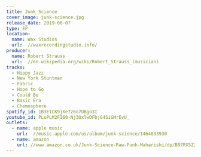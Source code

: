 ```yaml
---
title: Junk Science
cover_image: junk-science.jpg
release_date: 2019-06-07
type: EP
location:
  name: Wax Studios
  url:  //waxrecordingstudio.info/
producer:
  name: Robert Strauss
  url:  //en.wikipedia.org/wiki/Robert_Strauss_(musician)
tracks:
  - Hippy Jazz
  - New York Stuntman
  - Fabric
  - Hope to Go
  - Could Be
  - Basic Era
  - Chemosphere
spotify_id: 1B3E1CK9jXe7z6o7UBgo3I
youtube_id: PLuPLM2FI60-Nj3OxlwDFbjG4SiGMrEvU_
outlets:
  - name: apple music
    url:  //music.apple.com/us/album/junk-science/1464033930
  - name: amazon
    url: //www.amazon.co.uk/Junk-Science-Raw-Funk-Maharishi/dp/B07RX5ZZL3/
---
```

